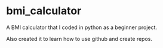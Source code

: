 # bmi_calculator

A BMI calculator that I coded in python as a beginner project.

Also created it to learn how to use github and create repos.
